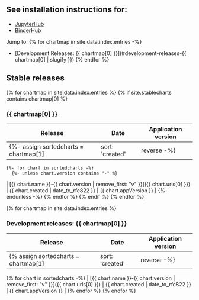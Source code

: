 ## See installation instructions for:

- [JupyterHub](https://zero-to-jupyterhub.readthedocs.io)
- [BinderHub](https://binderhub.readthedocs.io)

Jump to:
{% for chartmap in site.data.index.entries -%}
- [Development Releases: {{ chartmap[0] }}](#development-releases-{{ chartmap[0] | slugify }})
{% endfor %}


## Stable releases

{% for chartmap in site.data.index.entries %}
  {% if site.stablecharts contains chartmap[0] %}
### {{ chartmap[0] }}

| Release | Date | Application version |
|---------|------|---------------------|
  {%- assign sortedcharts = chartmap[1] | sort: 'created' | reverse -%}
    {%- for chart in sortedcharts -%}
      {%- unless chart.version contains "-" %}
| [{{ chart.name }}-{{ chart.version | remove_first: "v" }}]({{ chart.urls[0] }}) | {{ chart.created | date_to_rfc822 }} | {{ chart.appVersion }} |
      {%- endunless -%}
    {% endfor %}
  {% endif %}
{% endfor %}


{% for chartmap in site.data.index.entries %}
### Development releases: {{ chartmap[0] }}

| Release | Date | Application version |
|---------|------|---------------------|
  {% assign sortedcharts = chartmap[1] | sort: 'created' | reverse -%}
  {% for chart in sortedcharts -%}
| [{{ chart.name }}-{{ chart.version | remove_first: "v" }}]({{ chart.urls[0] }}) | {{ chart.created | date_to_rfc822 }} | {{ chart.appVersion }} |
  {% endfor %}
{% endfor %}
